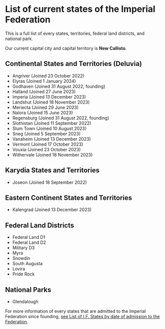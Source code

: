 # List of current states of the Imperial Federation

This is a full list of every states, territories, federal land districts, and national park.

Our current capital city and capital territory is **New Callisto**.

## Continental States and Territories (Deluvia)

- Angriver (Joined 23 October 2022)
- Elyras (Joined 1 January 2024)
- Godhaven (Joined 31 August 2022, founding)
- Halland (Joined 27 June 2023)
- Imperia (Joined 13 December 2023)
- Landshut (Joined 18 November 2023)
- Meriecta (Joined 29 June 2023)
- Nalora (Joined 15 June 2023)
- Regensburg (Joined 31 August 2022, founding)
- Slothistan (Joined 11 September 2022)
- Slum Town (Joined 10 August 2023)
- Sneg (Joined 5 September 2023)
- Vanaheim (Joined 13 December 2023)
- Vermont (Joined 17 October 2023)
- Vouxia (Joined 23 October 2023)
- Withervale (Joined 18 November 2023)

## Karydia States and Territories

- Joseon (Joined 18 September 2022)

## Eastern Continent States and Territories

- Kalengrad (Joined 13 December 2023)

## Federal Land Districts

- Federal Land D1
- Federal Land D2
- Military D3
- Myra
- Snowdin
- South Augusta
- Lovira
- Pride Rock

## National Parks

- Glendalough

For more information of every states that are admitted to the Imperial Federation since founding, [see List of I.F. States by date of admission to the Federation](https://civwiki.org/wiki/List_of_I.F._states_by_date_of_admission_to_the_Federation).
